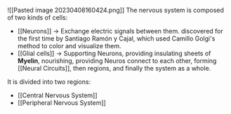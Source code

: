 ![[Pasted image 20230408160424.png]]
The nervous system is composed of two kinds of cells:
- [[Neurons]] -> Exchange electric signals between them. discovered for the first time by Santiago Ramón y Cajal, which used Camillo Golgi's method to color and visualize them.
- [[Glial cells]] -> Supporting Neurons, providing insulating sheets of **Myelin**, nourishing, providing 
Neuros connect to each other, forming [[Neural Circuits]], then regions, and finally the system as a whole.

It is divided into two regions:
- [[Central Nervous System]]
- [[Peripheral Nervous System]]

